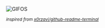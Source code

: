 <div align="justify">
<picture>
    <source media="(prefers-color-scheme: dark)" srcset="https://i.ibb.co/W4d1G3xZ/output-gif.gif">
    <source media="(prefers-color-scheme: light)" srcset="https://i.ibb.co/W4d1G3xZ/output-gif.gif">
    <img alt="GIFOS" src="https://i.ibb.co/W4d1G3xZ/output-gif.gif">
</picture>

<sub><i>inspired from [x0rzavi/github-readme-terminal](https://github.com/x0rzavi/github-readme-terminal)</i></sub>

</div>

<!-- Image deletion URL: https://ibb.co/v6r8VBwp/7351e17d0b248b8126cead7d63b029e3 -->